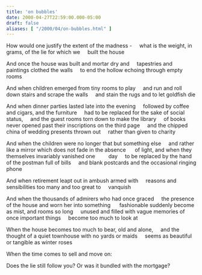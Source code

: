 ```yaml
---
title: 'on bubbles'
date: 2000-04-27T22:59:00.000-05:00
draft: false
aliases: [ "/2000/04/on-bubbles.html" ]
---
```


How would one justify the extent of the madness -
    what is the weight, in grams, of the lie for which we
    built the house

  And once the house was built and mortar dry and
    tapestries and paintings clothed the walls
    to end the hollow echoing through empty rooms

  And when children emerged from tiny rooms to play
    and run and roll down stairs and scrape the walls
    and stain the rugs and to let goldfish die

  And when dinner parties lasted late into the evening
    followed by coffee and cigars, and the furniture
    had to be replaced for the sake of social status,
    and the guest rooms torn down to make the library
    of books never opened past their inscriptions on the third page
    and the chipped china of wedding presents thrown out
    rather than given to charity

  And when the children were no longer that but something else
    and rather like a mirror which does not fade in the absence 
    of light, and when they themselves invariably vanished one
        day
    to be replaced by the hand of the postman full of bills
    and blank postcards and the occasional ringing phone

  And when retirement leapt out in ambush armed with
    reasons and sensibilities too many and too great to
    vanquish

  And when the thousands of admirers who had once graced
    the presence of the house and worn her into something  
    fashionable suddenly become as mist, and rooms so long
    unused and filled with vague memories of once important things
    become too much to look at

  When the house becomes too much to bear, old and alone,
    and the thought of a quiet townhouse with no yards or maids
    seems as beautiful or tangible as winter roses

  When the time comes to sell and move on:

Does the lie still follow you? Or was it bundled with the mortgage?
